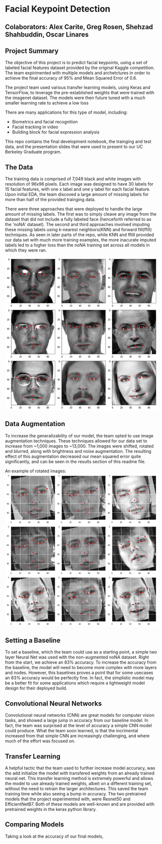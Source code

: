 # Facial Keypoint Detection 

## Colaborators: Alex Carite, Greg Rosen, Shehzad Shahbuddin, Oscar Linares


## Project Summary 
The objective of this project is to predict facial keypoints, using a set of labeled facial features dataset provided by the original Kaggle competition. The team expirimented with multiple models and archetctures in order to achieve the final accuracy of 95% and Mean Squared Error of 0.6. 

The project team used various transfer learning models, using Keras and TensorFlow, to leverage the pre-established weights that were trained with the imagenet dataset. The models were then future tuned with a much smaller learning rate to achieve a low loss

There are many applications for this type of model, including:
 - Biometrics and facial recognition
 - Facial tracking in video
 - Building block for facial expression analysis 

This repo contains the final development notebook, the trainging and test data, and the presentation slides that were used to present to our UC Berkeley Graduate program.


## The Data 
The training data is comprised of 7,049 black and white images with resolution of 96x96 pixels. Each image was designed to have 30 labels for 15 facial features, with one x label and one y label for each facial feature. Upon initial EDA, the team discoved a large amount of missing labels for more than half of the provided trainging data. 

There were three approaches that were deployed to handle the large amount of missing labels. The first was to simply cleave any image from the dataset that did not include a fully labeled face (henceforth referred to as the 'noNA' dataset). The second and third approaches involved imputing these missing labels using k-nearest neighbors(KNN) and forward fill(ffill) techniques. As seen in later parts of the repo, while KNN and ffilll provided our data set with much more training examples, the more inacurate imputed labels led to a higher loss than the noNA training set across all models in which they were ran. 

![Figure 1](photos/labeled_faces.png)

## Data Augmentation
To increase the generalizability of our model, the team opted to use image augmentation techniques. These techniques allowed for our data set to increase from ~1,000 images to ~13,000. The images were shifted, rotated and blurred, along with brightness and noise augmentation. The resulting effect of this augmentation decreased our mean squared error quite significantly, and can be seen in the results section of this readme file.

An example of rotated images:
![Figure 2](photos/rotated_faces.png)

## Setting a Baseline

To set a baseline, which the team could use as a starting point, a simple two layer Neural Net was used with the non-augmented noNA dataset. Right from the start, we achieve an 83% accuracy. To increase the accuracy from the baseline, the model will need to become more complex with more layers and nodes. However, this baselines proves a point that for some usecases an 83% accuracy would be perfectly fine. In fact, the simplistic model may be a better fit for some applications which require a lightweight model design for their deployed build. 

## Convolutional Neural Networks

Convolutional neural networks (CNN) are great models for computer vision tasks, and showed a large jump in accuracy from our baseline model. In fact, the team was surprised at the level of accuracy a simple CNN model could produce. What the team soon learned, is that the incrimental increased from that simple CNN are increasingly challenging, and where much of the effort was focused on. 

## Transfer Learning

A helpful tactic that the team used to further increase model accuracy, was the add initialize the model with transfered weights from an already trained neural net. This transfer learning method is extremely powerful and allows the model to use already trained weights, albeit on a different training set, without the need to retrain the larger architectures. This saved the team training time while also seeing a bump in accuracy. The two pretrained models that the project experimented with, were Resnet50 and EfficientNetB7. Both of these models are well-known and are provided with pretrained weights in the keras python library.

## Comparing Models

Taking a look at the accuracy of our final models, 
